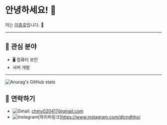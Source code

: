 # 안녕하세요! 👋

저는 [이충호](https://github.com/cchh0204)입니다. 🌱

---

## 🚀 관심 분야
- 🖥️ 컴퓨터 보안
- 서버 개발

---
![Anurag's GitHub stats](https://github-readme-stats.vercel.app/api?username=anuraghazra&show_icons=true&theme=radical)

## 💬 연락하기
- ![Gmail](https://img.shields.io/badge/Gmail-D14836?style=for-the-badge&logo=gmail&logoColor=white): chmy020417@gmail.com
- ![Instagram](https://img.shields.io/badge/Instagram-%23E4405F.svg?style=for-the-badge&logo=Instagram&logoColor=white)[하이퍼링크]https://www.instagram.com/dlcndhho/
  
